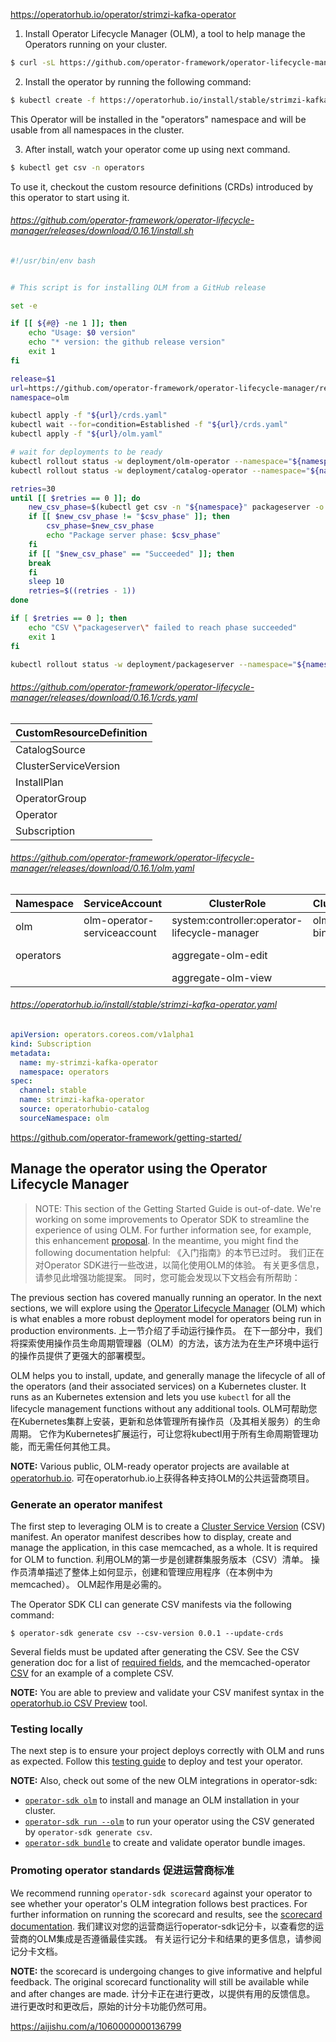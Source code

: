 https://operatorhub.io/operator/strimzi-kafka-operator




1. Install Operator Lifecycle Manager (OLM), a tool to help manage the Operators running on your cluster.

```bash
$ curl -sL https://github.com/operator-framework/operator-lifecycle-manager/releases/download/0.16.1/install.sh | bash -s 0.16.1
```

2. Install the operator by running the following command:

```bash
$ kubectl create -f https://operatorhub.io/install/stable/strimzi-kafka-operator.yaml
```

This Operator will be installed in the "operators" namespace and will be usable from all namespaces in the cluster.

3. After install, watch your operator come up using next command.

```bash
$ kubectl get csv -n operators
```

To use it, checkout the custom resource definitions (CRDs) introduced by this operator to start using it.


###### https://github.com/operator-framework/operator-lifecycle-manager/releases/download/0.16.1/install.sh

```bash
#!/usr/bin/env bash


# This script is for installing OLM from a GitHub release

set -e

if [[ ${#@} -ne 1 ]]; then
    echo "Usage: $0 version"
    echo "* version: the github release version"
    exit 1
fi

release=$1
url=https://github.com/operator-framework/operator-lifecycle-manager/releases/download/${release}
namespace=olm

kubectl apply -f "${url}/crds.yaml"
kubectl wait --for=condition=Established -f "${url}/crds.yaml"
kubectl apply -f "${url}/olm.yaml"

# wait for deployments to be ready
kubectl rollout status -w deployment/olm-operator --namespace="${namespace}"
kubectl rollout status -w deployment/catalog-operator --namespace="${namespace}"

retries=30
until [[ $retries == 0 ]]; do
    new_csv_phase=$(kubectl get csv -n "${namespace}" packageserver -o jsonpath='{.status.phase}' 2>/dev/null || echo "Waiting for CSV to appear")
    if [[ $new_csv_phase != "$csv_phase" ]]; then
        csv_phase=$new_csv_phase
        echo "Package server phase: $csv_phase"
    fi
    if [[ "$new_csv_phase" == "Succeeded" ]]; then
	break
    fi
    sleep 10
    retries=$((retries - 1))
done

if [ $retries == 0 ]; then
    echo "CSV \"packageserver\" failed to reach phase succeeded"
    exit 1
fi

kubectl rollout status -w deployment/packageserver --namespace="${namespace}"

```

###### https://github.com/operator-framework/operator-lifecycle-manager/releases/download/0.16.1/crds.yaml

| CustomResourceDefinition |
| ------------------------ |
| CatalogSource            |
| ClusterServiceVersion    |
| InstallPlan              |
| OperatorGroup            |
| Operator                 |
| Subscription             |


###### https://github.com/operator-framework/operator-lifecycle-manager/releases/download/0.16.1/olm.yaml


| Namespace | ServiceAccount              | ClusterRole                                  | ClusterRoleBinding       | Deployment       | OperatorGroup    | ClusterServiceVersion | CatalogSource         |
| --------- | --------------------------- | -------------------------------------------- | ------------------------ | ---------------- | ---------------- | --------------------- | --------------------- |
| olm       | olm-operator-serviceaccount | system:controller:operator-lifecycle-manager | olm-operator-binding-olm | olm-operator     | global-operators | packageserver         | operatorhubio-catalog |
| operators |                             | aggregate-olm-edit                           |                          | catalog-operator | olm-operators    |                       |                       |
|           |                             | aggregate-olm-view                           |                          |                  |                  |                       |                       |


###### https://operatorhub.io/install/stable/strimzi-kafka-operator.yaml

```yaml
apiVersion: operators.coreos.com/v1alpha1
kind: Subscription
metadata:
  name: my-strimzi-kafka-operator
  namespace: operators
spec:
  channel: stable
  name: strimzi-kafka-operator
  source: operatorhubio-catalog
  sourceNamespace: olm
```





https://github.com/operator-framework/getting-started/





## Manage the operator using the Operator Lifecycle Manager

> NOTE: This section of the Getting Started Guide is out-of-date. We're working on some improvements to Operator SDK to streamline the experience of using OLM. For further information see, for example, this enhancement [proposal](https://github.com/operator-framework/operator-sdk/blob/master/proposals/sdk-integration-with-olm.md ). In the meantime, you might find the following documentation helpful: 《入门指南》的本节已过时。 我们正在对Operator SDK进行一些改进，以简化使用OLM的体验。 有关更多信息，请参见此增强功能提案。 同时，您可能会发现以下文档会有所帮助：

The previous section has covered manually running an operator. In the next sections, we will explore using the [Operator Lifecycle Manager](https://github.com/operator-framework/operator-lifecycle-manager) (OLM) which is what enables a more robust deployment model for operators being run in production environments.  上一节介绍了手动运行操作员。 在下一部分中，我们将探索使用操作员生命周期管理器（OLM）的方法，该方法为在生产环境中运行的操作员提供了更强大的部署模型。

OLM helps you to install, update, and generally manage the lifecycle of all of the operators (and their associated services) on a Kubernetes cluster. It runs as an Kubernetes extension and lets you use `kubectl` for all the lifecycle management functions without any additional tools.  OLM可帮助您在Kubernetes集群上安装，更新和总体管理所有操作员（及其相关服务）的生命周期。 它作为Kubernetes扩展运行，可让您将kubectl用于所有生命周期管理功能，而无需任何其他工具。

**NOTE:** Various public, OLM-ready operator projects are available at [operatorhub.io](https://operatorhub.io/).  可在operatorhub.io上获得各种支持OLM的公共运营商项目。

### Generate an operator manifest

The first step to leveraging OLM is to create a [Cluster Service Version](https://github.com/operator-framework/operator-lifecycle-manager/blob/master/doc/design/building-your-csv.md) (CSV) manifest. An operator manifest describes how to display, create and manage the application, in this case memcached, as a whole. It is required for OLM to function. 利用OLM的第一步是创建群集服务版本（CSV）清单。 操作员清单描述了整体上如何显示，创建和管理应用程序（在本例中为memcached）。 OLM起作用是必需的。

The Operator SDK CLI can generate CSV manifests via the following command:

```console
$ operator-sdk generate csv --csv-version 0.0.1 --update-crds
```

Several fields must be updated after generating the CSV. See the CSV generation doc for a list of [required fields](https://sdk.operatorframework.io/docs/olm-integration/generating-a-csv/), and the memcached-operator [CSV](https://github.com/operator-framework/operator-sdk/blob/master/test/test-framework/deploy/olm-catalog/memcached-operator/0.0.3/memcached-operator.v0.0.3.clusterserviceversion.yaml) for an example of a complete CSV.

**NOTE:** You are able to preview and validate your CSV manifest syntax in the [operatorhub.io CSV Preview](https://operatorhub.io/preview) tool.

### Testing locally

The next step is to ensure your project deploys correctly with OLM and runs as expected. Follow this [testing guide](https://github.com/operator-framework/community-operators/blob/master/docs/testing-operators.md) to deploy and test your operator.

**NOTE:** Also, check out some of the new OLM integrations in operator-sdk:

- [`operator-sdk olm`](https://sdk.operatorframework.io/docs/cli/operator-sdk_olm/) to install and manage an OLM installation in your cluster.
- [`operator-sdk run --olm`](https://sdk.operatorframework.io/docs/cli/operator-sdk_run/) to run your operator using the CSV generated by `operator-sdk generate csv`.
- [`operator-sdk bundle`](https://sdk.operatorframework.io/docs/cli/operator-sdk_bundle/ ) to create and validate operator bundle images.

### Promoting operator standards  促进运营商标准

We recommend running `operator-sdk scorecard` against your operator to see whether your operator's OLM integration follows best practices. For further information on running the scorecard and results, see the [scorecard documentation](https://sdk.operatorframework.io/docs/scorecard/).  我们建议对您的运营商运行operator-sdk记分卡，以查看您的运营商的OLM集成是否遵循最佳实践。 有关运行记分卡和结果的更多信息，请参阅记分卡文档。

**NOTE:** the scorecard is undergoing changes to give informative and helpful feedback. The original scorecard functionality will still be available while and after changes are made.  计分卡正在进行更改，以提供有用的反馈信息。 进行更改时和更改后，原始的计分卡功能仍然可用。







https://aijishu.com/a/1060000000136799






